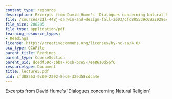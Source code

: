 ```yaml
---
content_type: resource
description: Excerpts from David Hume's 'Dialogues concerning Natural Religion'
file: /courses/21l-448j-darwin-and-design-fall-2003/cfd885539c6922928ec632ed58cdca4e_lecture5.pdf
file_size: 208285
file_type: application/pdf
learning_resource_types:
- Readings
license: https://creativecommons.org/licenses/by-nc-sa/4.0/
ocw_type: OCWFile
parent_title: Readings
parent_type: CourseSection
parent_uid: dcedf59c-cbba-76cb-bce5-7ea86a0d56f6
resourcetype: Document
title: lecture5.pdf
uid: cfd88553-9c69-2292-8ec6-32ed58cdca4e
---
```

Excerpts from David Hume's 'Dialogues concerning Natural Religion'